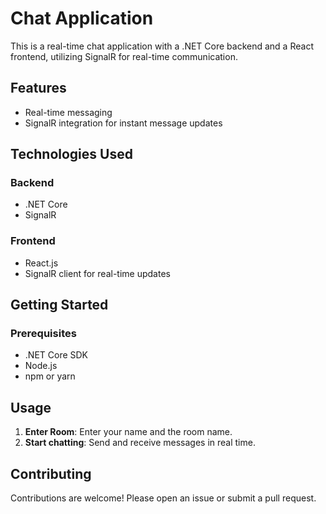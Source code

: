 # Chat Application

This is a real-time chat application with a .NET Core backend and a React frontend, utilizing SignalR for real-time communication.

## Features

- Real-time messaging
- SignalR integration for instant message updates

## Technologies Used

### Backend
- .NET Core
- SignalR

### Frontend
- React.js
- SignalR client for real-time updates

## Getting Started

### Prerequisites

- .NET Core SDK
- Node.js
- npm or yarn

## Usage

1. **Enter Room**: Enter your name and the room name.
2. **Start chatting**: Send and receive messages in real time.

## Contributing

Contributions are welcome! Please open an issue or submit a pull request.
